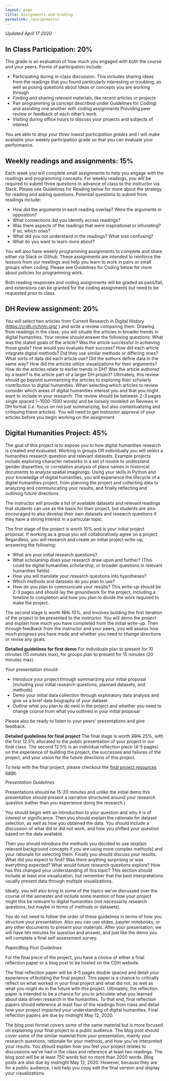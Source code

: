 ```yaml
---
layout: page
title: Assignments and Grading
permalink: /assignments/
---
```

*Updated April 17 2020*

## In Class Participation: 20%

This grade is an evaluation of how much you engaged with both the course and your peers. Forms of participation include:

- Participating during in-class discussion. This includes sharing ideas from the readings that you found particularly interesting or troubling, as well as posing questions about ideas or concepts you are working through
- Finding and sharing relevant materials, like recent articles or projects
- Pair programming (a concept described under Guidelines for Coding) and assisting one another with coding assignments
Providing peer review or feedback of each other’s work
- Visiting during office hours to discuss your projects and subjects of interest
  
You are able to _drop your three lowest participation grades_ and I will make available your weekly participation grade so that you can evaluate your performance.

## Weekly readings and assignments: 15%

Each week you will complete small assignments to help you engage with the readings and programming concepts. For weekly readings, you will be required to submit three questions in advance of class to the instructor via Slack. Please see Guidelines for Reading below for more about the strategy for reading and asking questions.
Potential questions to submit from readings include:
- How did the arguments in each reading overlap? Were the arguments in opposition?
- What connections did you identify across readings?
- Was there aspects of the readings that were inspirational or infuriating? If so, which ones?
- What did you not understand in the readings? What was confusing?
- What do you want to learn more about?

You will also have weekly programming assignments to complete and share either via Slack or Github. These assignments are intended to reinforce the lessons from our meetings and help you learn to work in pairs or small groups when coding.  Please see Guidelines for Coding below for more about policies for programming work.

Both reading responses and coding assignments will be graded as pass/fail, and extensions can be granted for the coding assignments but need to be requested prior to class.

## DH Review assignment: 20% 
You will select two articles from Current Research in Digital History (https://crdh.rrchnm.org/
) and write a review comparing them. Drawing from readings in the class, you will situate the articles in broader trends in digital humanities. Your review should answer the following questions: 
What was the stated goals of the article? Was the article successful in achieving those goals? How would you evaluate their success?
How did each article integrate digital methods? Did they use similar methods or differing ones? 
What sorts of data did each article use? Did the authors define data in the same way?
How did the articles utilize visualizations for their arguments?
How do the articles relate to earlier trends in DH? 
Was the article authored by a team? Is the article part of a larger DH project? 
Ultimately, this review should go beyond summarizing the articles to exploring their scholarly contribution to digital humanities. When selecting which articles to review consider which areas of digital humanities interest you and that you might want to include in your research. The review should be between 2-3 pages single spaced (~1000-1500 words) and be *loosely* modeled on Reviews in DH format (i.e. focus on not just summarizing, but also contextualizing and critiquing these articles). You will need to get instructor approval of your articles before you begin working on the assignment.

<h2 id="final_project"> Digital Humanities Project: 45%</h2>
The goal of this project is to expose you to how digital humanities research is created and evaluated. Working in groups OR individually you will select a humanities research question and relevant datasets. Example projects include exploring character networks in a set of novels to understand gender disparities, or correlation analysis of place names in historical documents to analyze spatial imaginings. Using your skills in Python and your knowledge of digital humanities, you will experience the lifecycle of a digital humanities project, from planning the project and collecting data to analyzing and communicating your results, and finally reflecting and outlining future directions.

The instructor will provide a list of available datasets and relevant readings that students can use as the basis for their project, but students are also encouraged to also develop their own datasets and research questions if they have a strong interest in a particular topic.

The first stage of the project is worth 10% and is your initial project proposal. If working as a group you will collaboratively agree on a project. Regardless, you will research and create an initial project write-up, answering the following:
- What are your initial research questions?
- What scholarship does your research draw upon and further? (This could be digital humanities scholarship, or broader questions in relevant humanities fields)
- How you will translate your research questions into hypotheses? 
- Which methods and datasets do you plan to use? 
- How do you plan to communicate your results?
This write-up should be 2-3 pages and should lay the groundwork for the project, including a timeline to completion and how you plan to divide the work required to make the project.

The second stage is worth ~~15%~~ 10%, and involves building the first iteration of the project to be presented to the instructor. You will demo the project and explain how much you have completed from the initial write-up. Then through feedback from the instructor and your peers, you will assess how much progress you have made and whether you need to change directions or revise any goals.

**Detailed guidelines for first demo**
For individuals plan to present for 10 minutes (15 minutes max), for groups plan to present for 15 minutes (20 minutes max).

Your presentation should:

- Introduce your project through summarizing your initial proposal (including your initial research questions, planned datasets, and methods)
- Demo your initial data collection through exploratory data analysis and give us a brief data biography of your dataset
- Outline what you plan to do next in the project and whether you need to change course from what you outlined in your initial proposal

Please also be ready to listen to your peers' presentations and give feedback.

**Detailed guidelines for final project**
The final stage is worth ~~20%~~ 25%, with the first 12.5% allocated to the public presentation of your project in our final class. The second 12.5% is an individual reflection piece (4-5 pages) on the experience of building the project, the successes and failures of the project, and your vision for the future directions of this project.

To help with the final project, please checkout the [final project resources page](final_project_resources.md).

*Presentation Guidelines*

Presentations should be 15-20 minutes and unlike the initial demo this presentation should present a narrative structured around your research question (rather than you experience doing the research.)

You should begin with an introduction to your question and why it is of interest or significance. Then you should explain the rationale for dataset selection, as well as how you obtained the data. You should include a discussion of what did or did not work, and how you shifted your question based on the data available.

Then you should introduce the methods you decided to use (explain relevant background concepts if you are using more complex methods) and your rationale for selecting them. Finally you should discuss your results. What did you expect to find? Was there anything surprising or was everything expected? What would future research questions explore? How has this changed your understanding of this topic? This section should include at least one visualization, but remember that the best interpretations usually present data through multiple visualizations.

Ideally, you will also bring in some of the topics we've discussed over the course of the semester and include some mention of how your project might this be relevant to digital humanities (not necessarily research questions, but maybe in terms of methods or datasets).

You do not need to follow the order of these guidelines in terms of how you structure your presentation. Also you can use slides, jupyter notebooks, or any other documents to present your materials. After your presentation, we will have ten minutes for question and answer, and just like the demo you will complete a final self assessment survey.

*Paper/Blog Post Guidelines*

For the final piece of the project, you have a choice of either a final reflection paper or a blog post to be hosted on the CDH website.

The final reflection paper will be 4-5 pages double spaced and detail your experience of building the final project. This paper is a chance to critically reflect on what worked in your final project and what did not, as well as what you might do in the future with this project. Ultimately, the reflection paper is intended to be a chance for you to articulate what you learned about data driven research in the humanities. To that end, final reflection papers should reference at least four of the readings from class and detail how your project impacted your understanding of digital humanities. Final reflection papers are due by midnight May 12, 2020.

The blog post format covers some of the same material but is more focused on explaining your final project to a public audience. The blog post should cover some of the similar material from your presentation, mainly your research questions, rationale for your methods, and how you've interpreted your results. You should explain how you feel your project relates to discussions we've had in the class and reference at least two readings. The blog post will be at least 750 words but no more than 2000 words. Blog posts are also due by midnight May 12, 2020. However, because they are for a public audience, I will help you copy edit the final version and display your visualizations.